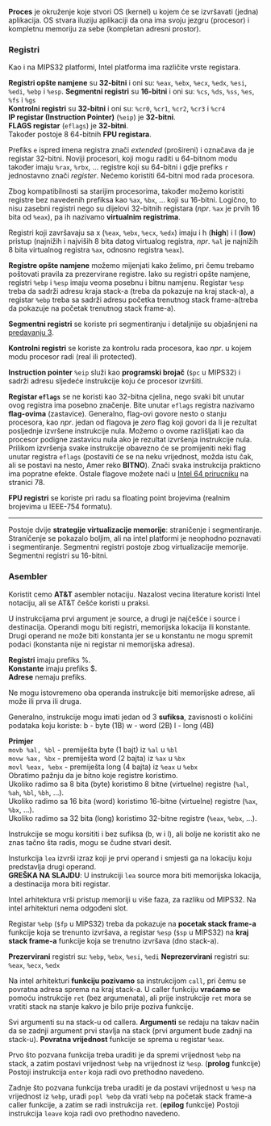 **Proces** je okruženje koje stvori OS (kernel) u kojem će se izvršavati (jedna) aplikacija.
OS stvara iluziju aplikaciji da ona ima svoju jezgru (procesor) i kompletnu memoriju za sebe (kompletan adresni prostor).

### Registri
Kao i na MIPS32 platformi, Intel platforma ima različite vrste registara.

**Registri opšte namjene** su **32-bitni** i oni su: `%eax`, `%ebx`, `%ecx`, `%edx`, `%esi`, `%edi`, `%ebp` i `%esp`.
**Segmentni registri** su **16-bitni** i oni su:     `%cs`, `%ds`, `%ss`, `%es`, `%fs` i `%gs` \
**Kontrolni registri** su **32-bitni** i oni su:     `%cr0`, `%cr1`, `%cr2`, `%cr3` i `%cr4` \
**IP registar (Instruction Pointer)** (`%eip`) je **32-bitni**. \
**FLAGS registar** (`eflags`) je **32-bitni**. \
Također postoje 8 64-bitnih **FPU registara**.

Prefiks `e` ispred imena registra znači _extended_ (prošireni) i označava da je registar 32-bitni.
Noviji procesori, koji mogu raditi u 64-bitnom modu također imaju `%rax`, `%rbx`, ... registre koji su 64-bitni i gdje prefiks `r` jednostavno znači _register_.
Nećemo koristiti 64-bitni mod rada procesora.

Zbog kompatibilnosti sa starijim procesorima, također možemo koristiti registre bez navedenih prefiksa kao `%ax`, `%bx`, ... koji su 16-bitni.
Logično, to nisu zasebni registri nego su dijelovi 32-bitnih registara (_npr_. `%ax` je prvih 16 bita od `%eax`), pa ih nazivamo **virtualnim registrima**.

Registri koji završavaju sa x (`%eax`, `%ebx`, `%ecx`, `%edx`) imaju i h (**high**) i l (**low**) pristup (najnižih i najviših 8 bita datog virtualog registra, _npr_. `%al` je najnižih 8 bita virtualnog registra `%ax`, odnosno registra `%eax`).

**Registre opšte namjene** možemo mijenjati kako želimo, pri čemu trebamo poštovati pravila za prezervirane registre. Iako su registri opšte namjene, registri `%ebp` i `%esp` imaju veoma posebnu i bitnu namjenu. Registar `%esp` treba da sadrži adresu kraja stack-a (treba da pokazuje na kraj stack-a), a registar `%ebp` treba sa sadrži adresu početka trenutnog stack frame-a(treba da pokazuje na početak trenutnog stack frame-a).

**Segmentni registri** se koriste pri segmentiranju i detaljnije su objašnjeni na [predavanju 3](./p3.md).

**Kontrolni registri** se koriste za kontrolu rada procesora, kao _npr_. u kojem modu procesor radi (real ili protected).

**Instruction pointer** `%eip` služi kao **programski brojač** (`$pc` u MIPS32) i sadrži adresu sljedeće instrukcije koju će procesor izvršiti.

**Registar `eflags`** se ne koristi kao 32-bitna cjelina, nego svaki bit unutar ovog registra ima posebno značenje.
Bite unutar `eflags` registra nazivamo **flag-ovima** (zastavice).
Generalno, flag-ovi govore nesto o stanju procesora, kao _npr_. jedan od flagova je _zero_ flag koji govori da li je rezultat posljednje izvršene instrukcije nula.
Možemo o ovome razlišljati kao da procesor podigne zastavicu nula ako je rezultat izvršenja instrukcije nula.
Prilikom izvršenja svake instrukcije obavezno će se promijeniti neki flag unutar registra `eflags` (postaviti će se na neku vrijednost, možda istu čak, ali se postavi na nesto, Amer reko **BITNO**). Znači svaka instrukcija prakticno ima popratne efekte.
Ostale flagove možete naći u [Intel 64 prirucniku](../Literatura/Intel_64_and_IA-32_Architectures_Manual.pdf) na stranici 78.

**FPU registri** se koriste pri radu sa floating point brojevima (realnim brojevima u IEEE-754 formatu).

---

Postoje dvije **strategije virtualizacije memorije**: straničenje i segmentiranje.
Straničenje se pokazalo boljim, ali na intel platformi je neophodno poznavati i segmentiranje.
Segmentni registri postoje zbog virtualizacije memorije.
Segmentni registri su 16-bitni.

### Asembler

Koristit cemo **AT&T** asembler notaciju.
Nazalost vecina literature koristi Intel notaciju, ali se AT&T češće koristi u praksi.

U instrukcijama prvi argument je source, a drugi je najčešće i source i destinacija.
Operandi mogu biti registri, memorijska lokacija ili konstante.
Drugi operand ne može biti konstanta jer se u konstantu ne mogu spremit podaci (konstanta nije ni registar ni memorijska adresa).

**Registri** imaju prefiks %. \
**Konstante** imaju prefiks $. \
**Adrese** nemaju prefiks.

Ne mogu istovremeno oba operanda instrukcije biti memorijske adrese, ali može ili prva ili druga.

Generalno, instrukcije mogu imati jedan od 3 **sufiksa**, zavisnosti o količini podataka koju koriste:
b - byte (1B)
w - word (2B)
l - long (4B)

**Primjer** \
`movb %al, %bl`   - premiješta byte (1 bajt) iz `%al` u `%bl` \
`movw %ax, %bx`   - premiješta word (2 bajta) iz `%ax` u `%bx` \
`movl %eax, %ebx` - premiješta long (4 bajta) iz `%eax` u `%ebx` \
Obratimo pažnju da je bitno koje registre koristimo. \
Ukoliko radimo sa 8 bita (byte) koristimo 8 bitne (virtuelne) registre (`%al`, `%ah`, `%bl`, `%bh`, ...). \
Ukoliko radimo sa 16 bita (word) koristimo 16-bitne (virtuelne) registre (`%ax`, `%bx`, ...). \
Ukoliko radimo sa 32 bita (long) koristimo 32-bitne registre (`%eax`, `%ebx`, ...).

Instrukcije se mogu korsititi i bez sufiksa (b, w i l), ali bolje ne koristit ako ne znas tačno šta radis, mogu se čudne stvari desit.

Insturkcija `lea` izvrši izraz koji je prvi operand i smjesti ga na lokaciju koju predstavlja drugi operand. \
**GREŠKA NA SLAJDU**: U instrukciji `lea` source mora biti memorijska lokacija, a destinacija mora biti registar.

Intel arhitektura vrši pristup memoriji u više faza, za razliku od MIPS32.
Na intel arhitekturi nema odgođeni slot.

Registar `%ebp` (`$fp` u MIPS32) treba da pokazuje na **pocetak stack frame-a** funkcije koja se trenunto izvršava, 
a registar `%esp` (`$sp` u MIPS32) na **kraj stack frame-a** funkcije koja se trenutno izvršava (dno stack-a).

**Prezervirani** registri su:   `%ebp`, `%ebx`, `%esi`, `%edi`
**Neprezervirani** registri su: `%eax`, `%ecx`, `%edx`

Na intel arhitekturi **funkciju pozivamo** sa instrukcijom `call`, pri čemu se povratna adresa sprema na kraj stack-a.
U caller funkciju **vraćamo se** pomoću instrukcije `ret` (bez argumenata), ali prije instrukcije `ret` mora se vratiti stack na stanje kakvo je bilo prije poziva funkcije.

Svi argumenti su na stack-u od callera.
**Argumenti** se redaju na takav način da se zadnji argument prvi stavlja na stack (prvi argument bude zadnji na stack-u).
**Povratna vrijednost** funkcije se sprema u registar `%eax`.

Prvo što pozvana funkcija treba uraditi je da spremi vrijednost `%ebp` na stack, a zatim postavi vrijednost `%ebp` na vrijednost iz `%esp`. (**prolog** funkcije)
Postoji instrukcija `enter` koja radi ovo prethodno navedeno.

Zadnje što pozvana funkcija treba uraditi je da postavi vrijednost u `%esp` na vrijednost iz `%ebp`, uradi `popl %ebp` da vrati `%ebp` na početak stack frame-a caller funkcije, a zatim se radi instrukcija `ret`. (**epilog** funkcije)
Postoji instrukcija `leave` koja radi ovo prethodno navedeno.
